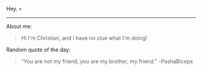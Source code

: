 Hey. :skull:
***
About me:
>  Hi I'm Christian, and I have no clue what I'm doing!

Random quote of the day:
> "You are not my friend, you are my brother, my friend." -PashaBiceps

